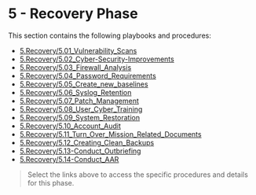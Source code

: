 # 5 - Recovery Phase

This section contains the following playbooks and procedures:

- [5.Recovery/5.01_Vulnerability_Scans](5.Recovery/5.01_Vulnerability_Scans/README.md)
- [5.Recovery/5.02_Cyber-Security-Improvements](5.Recovery/5.02_Cyber-Security-Improvements/README.md)
- [5.Recovery/5.03_Firewall_Analysis](5.Recovery/5.03_Firewall_Analysis/README.md)
- [5.Recovery/5.04_Password_Requirements](5.Recovery/5.04_Password_Requirements/README.md)
- [5.Recovery/5.05_Create_new_baselines](5.Recovery/5.05_Create_new_baselines/README.md)
- [5.Recovery/5.06_Syslog_Retention](5.Recovery/5.06_Syslog_Retention/README.md)
- [5.Recovery/5.07_Patch_Management](5.Recovery/5.07_Patch_Management/README.md)
- [5.Recovery/5.08_User_Cyber_Training](5.Recovery/5.08_User_Cyber_Training/README.md)
- [5.Recovery/5.09_System_Restoration](5.Recovery/5.09_System_Restoration/README.md)
- [5.Recovery/5.10_Account_Audit](5.Recovery/5.10_Account_Audit/README.md)
- [5.Recovery/5.11_Turn_Over_Mission_Related_Documents](5.Recovery/5.11_Turn_Over_Mission_Related_Documents/README.md)
- [5.Recovery/5.12_Creating_Clean_Backups](5.Recovery/5.12_Creating_Clean_Backups/README.md)
- [5.Recovery/5.13-Conduct_Outbriefing](5.Recovery/5.13-Conduct_Outbriefing/README.md)
- [5.Recovery/5.14-Conduct_AAR](5.Recovery/5.14-Conduct_AAR/README.md)

> Select the links above to access the specific procedures and details for this phase.
